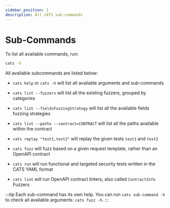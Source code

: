 ```yaml
---
sidebar_position: 1
description: All CATS sub-commands
---
```


# Sub-Commands

To list all available commands, run:

```bash
cats -h
```

All available subcommands are listed below:

- `cats help` or `cats -h` will list all available arguments and sub-commands

- `cats list --fuzzers` will list all the existing fuzzers, grouped by categories

- `cats list --fieldsFuzzingStrategy` will list all the available fields fuzzing strategies

- `cats list --paths --contract=CONTRACT` will list all the paths available within the contract

- `cats replay "test1,test2"` will replay the given tests `test1` and `test2`

- `cats fuzz` will fuzz based on a given request template, rather than an OpenAPI contract

- `cats run` will run functional and targeted security tests written in the CATS YAML format

- `cats lint`  will run OpenAPI contract linters, also called `ContractInfo` Fuzzers

:::tip
Each sub-command has its own help. You can run `cats sub-command -h` to check all available arguments: `cats fuzz -h`.
:::